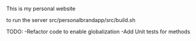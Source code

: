 This is my personal website 

to run the server src/personalbrandapp/src/build.sh 

TODO:
-Refactor code to enable globalization
-Add Unit tests for methods